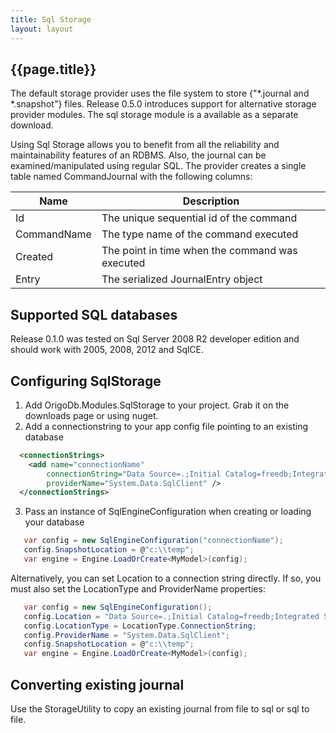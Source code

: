 ```yaml
---
title: Sql Storage
layout: layout
---
```

## {{page.title}}

The default storage provider uses the file system to store {"*.journal and *.snapshot"} files. Release 0.5.0 introduces support for alternative storage provider modules. The sql storage module is a available as a separate download.

Using Sql Storage allows you to benefit from all the reliability and maintainability features of an RDBMS. Also, the journal can be examined/manipulated using regular SQL. The provider creates a single table named CommandJournal with the following columns:

Name | Description
-----|------------
Id | The unique sequential id of the command
CommandName | The type name of the command executed
Created | The point in time when the command was executed
Entry | The serialized JournalEntry<Command> object

## Supported SQL databases
Release 0.1.0 was tested on Sql Server 2008 R2 developer edition and should work with 2005, 2008, 2012 and SqlCE.

## Configuring SqlStorage
1. Add OrigoDb.Modules.SqlStorage to your project. Grab it on the downloads page or using nuget.
2. Add a connectionstring to your app config file pointing to an existing database
```xml
  <connectionStrings>
    <add name="connectionName"
        connectionString="Data Source=.;Initial Catalog=freedb;Integrated Security=True"
        providerName="System.Data.SqlClient" />
  </connectionStrings>
```
3. Pass an instance of SqlEngineConfiguration when creating or loading your database

```csharp
   var config = new SqlEngineConfiguration("connectionName");
   config.SnapshotLocation = @"c:\\temp";
   var engine = Engine.LoadOrCreate<MyModel>(config);
```

Alternatively, you can set Location to a connection string directly. If so, you must also set the LocationType and ProviderName properties:

```csharp
   var config = new SqlEngineConfiguration();
   config.Location = "Data Source=.;Initial Catalog=freedb;Integrated Security=True";
   config.LocationType = LocationType.ConnectionString;
   config.ProviderName = "System.Data.SqlClient";
   config.SnapshotLocation = @"c:\\temp";
   var engine = Engine.LoadOrCreate<MyModel>(config);
```

## Converting existing journal
Use the StorageUtility to copy an existing journal from file to sql or sql to file.
